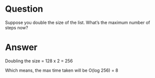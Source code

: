 # Question

Suppose you double the size of the list. What’s the maximum number of steps now?

# Answer

Doubling the size = 128 x 2 = 256

Which means, the max time taken will be O(log 256) = 8